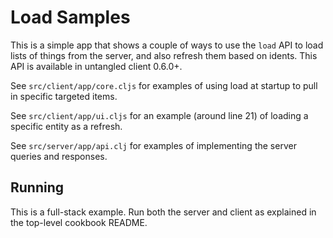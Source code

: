 # Load Samples

This is a simple app that shows a couple of ways to use the `load` API to
load lists of things from the server, and also refresh them based on idents.
This API is available in untangled client 0.6.0+.

See `src/client/app/core.cljs` for examples of using load at startup to
pull in specific targeted items.

See `src/client/app/ui.cljs` for an example (around line 21) of loading
a specific entity as a refresh.

See `src/server/app/api.clj` for examples of implementing the server 
queries and responses.

## Running 

This is a full-stack example. Run both the server and client as explained in the top-level cookbook README.

